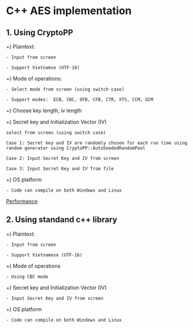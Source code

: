 # C++ AES implementation

## 1. Using CryptoPP
+) Plaintext: 

    - Input from screen
    
    - Support Vietnamse (UTF-16)
+) Mode of operations:

    - Select mode from screen (using switch case)
  
    - Support modes:  ECB, CBC, OFB, CFB, CTR, XTS, CCM, GCM

+) Choose key length, iv length

+) Secret key and Initialization Vector (IV)

    select from screen (using switch case)

    Case 1: Secret key and IV are randomly chosen for each run time using random generator using CryptoPP::AutoSeededRandomPool

    Case 2: Input Secret Key and IV from screen

    Case 3: Input Secret Key and IV from file

+) OS platform

    - Code can compile on both Windows and Linux
    
 [Performance](Performance.md)

## 2. Using standand c++ library

+) Plaintext: 

    - Input from screen

    - Support Vietnamese (UTF-16)

+) Mode of operations

    - Using CBC mode

+) Secret key and Initialization Vector (IV)

    - Input Secret Key and IV from screen

+) OS platform

    - Code can compile on both Windows and Linux
